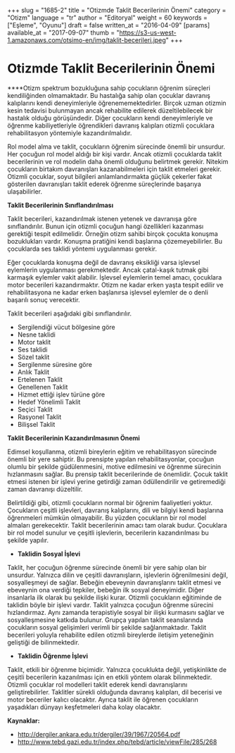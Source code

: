 +++
slug = "1685-2"
title = "Otizmde Taklit Becerilerinin Önemi"
category = "Otizm"
language = "tr"
author = "Editoryal"
weight = 60
keywords = ["Eşleme", "Oyunu"]
draft = false
written_at = "2016-04-09"
[params]
available_at = "2017-09-07"
thumb = "https://s3-us-west-1.amazonaws.com/otsimo-en/img/taklit-becerileri.jpeg"
+++

# Otizmde Taklit Becerilerinin Önemi

****Otizm spektrum bozukluğuna sahip çocukların öğrenim süreçleri kendiliğinden olmamaktadır. Bu hastalığa sahip olan çocuklar davranış kalıplarını kendi deneyimleriyle öğrenememektedirler. Birçok uzman otizmin kesin tedavisi bulunmayan ancak rehabilite edilerek düzeltilebilecek bir hastalık olduğu görüşündedir. Diğer çocukların kendi deneyimleriyle ve öğrenme kabiliyetleriyle öğrendikleri davranış kalıpları otizmli çocuklara rehabilitasyon yöntemiyle kazandırılmalıdır.

Rol model alma ve taklit, çocukların öğrenim sürecinde önemli bir unsurdur. Her çocuğun rol model aldığı bir kişi vardır. Ancak otizmli çocuklarda taklit becerilerinin ve rol modelin daha önemli olduğunu belirtmek gerekir. Nitekim çocukların birtakım davranışları kazanabilmeleri için taklit etmeleri gerekir. Otizmli çocuklar, soyut bilgileri anlamlandırmakta güçlük çekerler fakat gösterilen davranışları taklit ederek öğrenme süreçlerinde başarıya ulaşabilirler.


**Taklit Becerilerinin Sınıflandırılması**

Taklit becerileri, kazandırılmak istenen yetenek ve davranışa göre sınıflandırılır. Bunun için otizmli çocuğun hangi özellikleri kazanması gerektiği tespit edilmelidir. Örneğin otizm sahibi birçok çocukta konuşma bozuklukları vardır. Konuşma pratiğini kendi başlarına çözemeyebilirler. Bu çocuklarda ses taklidi yöntemi uygulanması gerekir.

Eğer çocuklarda konuşma değil de davranış eksikliği varsa işlevsel eylemlerin uygulanması gerekmektedir. Ancak çatal-kaşık tutmak gibi karmaşık eylemler vakit alabilir. İşlevsel eylemlerin temel amacı, çocuklara motor becerileri kazandırmaktır. Otizm ne kadar erken yaşta tespit edilir ve rehabilitasyona ne kadar erken başlanırsa işlevsel eylemler de o denli başarılı sonuç verecektir.

Taklit becerileri aşağıdaki gibi sınıflandırılır.

  * Sergilendiği vücut bölgesine göre
  * Nesne taklidi
  * Motor taklit
  * Ses taklidi
  * Sözel taklit
  * Sergilenme süresine göre
  * Anlık Taklit
  * Ertelenen Taklit
  * Genellenen Taklit
  * Hizmet ettiği işlev türüne göre
  * Hedef Yönelimli Taklit
  * Seçici Taklit
  * Rasyonel Taklit
  * Bilişsel Taklit

**Taklit Becerilerinin Kazandırılmasının Önemi**

Edimsel koşullanma, otizmli bireylerin eğitim ve rehabilitasyon sürecinde önemli bir yere sahiptir. Bu prensipte yapılan rehabilitasyonlar, çocuğun olumlu bir şekilde güdülenmesini, motive edilmesini ve öğrenme sürecinin hızlanmasını sağlar. Bu prensip taklit becerilerinde de önemlidir. Çocuk taklit etmesi istenen bir işlevi yerine getirdiği zaman ödüllendirilir ve getiremediği zaman davranışı düzeltilir.

Belirtildiği gibi, otizmli çocukların normal bir öğrenim faaliyetleri yoktur. Çocukların çeşitli işlevleri, davranış kalıplarını, dili ve bilgiyi kendi başlarına öğrenmeleri mümkün olmayabilir. Bu yüzden çocukların bir rol model almaları gerekecektir. Taklit becerilerinin amacı tam olarak budur. Çocuklara bir rol model sunulur ve çeşitli işlevlerin, becerilerin kazandırılması bu şekilde yapılır.

  * **Taklidin Sosyal İşlevi**

Taklit, her çocuğun öğrenme sürecinde önemli bir yere sahip olan bir unsurdur. Yalnızca dilin ve çeşitli davranışların, işlevlerin öğrenilmesini değil, sosyalleşmeyi de sağlar. Bebeğin ebeveynin davranışlarını taklit etmesi ve ebeveynin ona verdiği tepkiler, bebeğin ilk sosyal deneyimidir. Diğer insanlarla ilk olarak bu şekilde ilişki kurar. Otizmli çocukların eğitiminde de taklidin böyle bir işlevi vardır. Taklit yalnızca çocuğun öğrenme sürecini hızlandırmaz. Aynı zamanda terapistiyle sosyal bir ilişki kurmasını sağlar ve sosyalleşmesine katkıda bulunur. Grupça yapılan taklit seanslarında çocukların sosyal gelişimleri verimli bir şekilde sağlanmaktadır. Taklit becerileri yoluyla rehabilite edilen otizmli bireylerde iletişim yeteneğinin geliştiği de bilinmektedir.

  * **Taklidin Öğrenme İşlevi**

Taklit, etkili bir öğrenme biçimidir. Yalnızca çocuklukta değil, yetişkinlikte de çeşitli becerilerin kazanılması için en etkili yöntem olarak bilinmektedir. Otizmli çocuklar rol modelleri taklit ederek kendi davranışlarını geliştirebilirler. Taklitler sürekli olduğunda davranış kalıpları, dil becerisi ve motor beceriler kalıcı olacaktır. Ayrıca taklit ile öğrenen çocukların yaşadıkları dünyayı keşfetmeleri daha kolay olacaktır.

**Kaynaklar:**

  * http://dergiler.ankara.edu.tr/dergiler/39/1967/20564.pdf
  * http://www.tebd.gazi.edu.tr/index.php/tebd/article/viewFile/285/268
